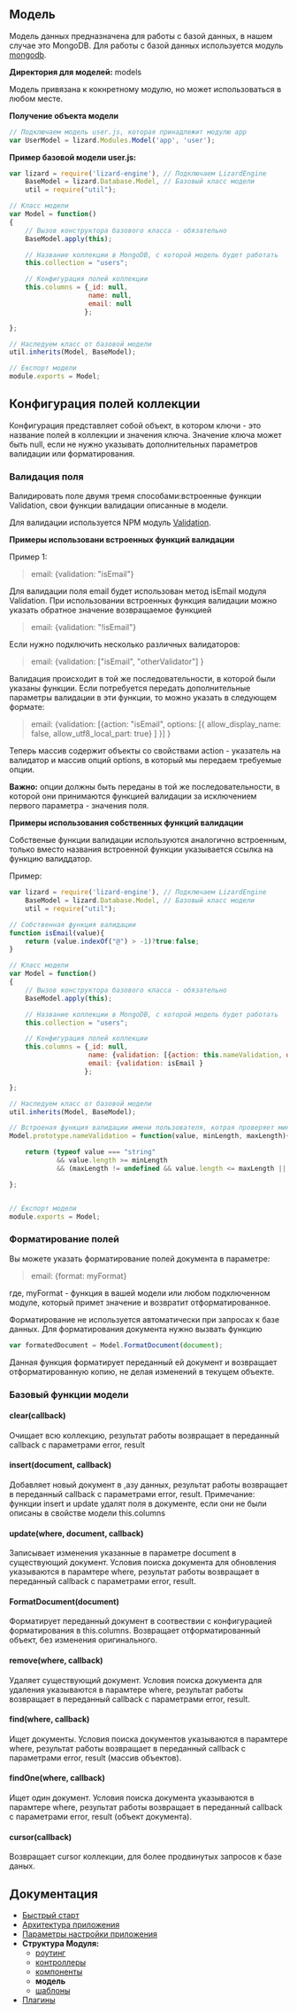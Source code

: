 ## Модель

Модель данных предназначена для работы с базой данных, в нашем случае это MongoDB. Для работы с базой данных используется
модуль [mongodb](https://www.npmjs.com/package/mongodb).

**Директория для моделей:** models

Модель привязана к кокнретному модулю, но может использоваться в любом месте.

**Получение объекта модели**

```javascript
// Подключаем модель user.js, которая принадлежит модулю app
var UserModel = lizard.Modules.Model('app', 'user');
```

**Пример базовой модели user.js:**

```javascript
var lizard = require('lizard-engine'), // Подключаем LizardEngine
    BaseModel = lizard.Database.Model, // Базовый класс модели
    util = require("util");

// Класс модели
var Model = function()
{
    // Вызов конструктора базового класса - обязательно
    BaseModel.apply(this);

    // Название коллекции в MongoDB, с которой модель будет работать
    this.collection = "users";

    // Конфигурация полей коллекции
    this.columns = {_id: null,
                    name: null,
                    email: null
                   };

};

// Наследуем класс от базовой модели
util.inherits(Model, BaseModel);

// Експорт модели
module.exports = Model;
```

## Конфигурация полей коллекции

Конфигурация представляет собой объект, в котором ключи - это название полей в коллекции и значения ключа.
Значение ключа может быть null, если не нужно указывать дополнительных параметров валидации или форматирования.

### Валидация поля

Валидировать поле двумя тремя способами:встроенные функции Validation, свои функции валидации описанные в модели.

Для валидации используется NPM модуль [Validation](https://www.npmjs.com/package/validator).

**Примеры использовани встроенных функций валидации**

Пример 1:
> email: {validation: "isEmail"}

Для валидации поля email будет использован метод isEmail модуля Validation. При использовании встроенных функция валидации можно
указать обратное значение возвращаемое функцией

> email: {validation: "!isEmail"}

Если нужно подключить несколько различных валидаторов:

> email: {validation: ["isEmail", "otherValidator"] }

Валидация происходит в той же последовательности, в которой были указаны функции.
Если потребуется передать дополнительные параметры валидации в эти функции, то можно указать в следующем формате:

> email: {validation: [{action: "isEmail", options: [{ allow_display_name: false, allow_utf8_local_part: true} ] }] }

Теперь массив содержит объекты со свойствами action - указатель на валидатор и массив опций options, в который мы передаем
требуемые опции.

**Важно:** опции должны быть переданы в той же последовательности, в которой они принимаются функцией валидации
за исключением первого параметра - значения поля.

**Примеры использования собственных функций валидации**

Собственые функции валидации используются аналогично встроенным, только вместо названия встроенной функции указывается ссылка на функцию валиддатор.

Пример:
```javascript
var lizard = require('lizard-engine'), // Подключаем LizardEngine
    BaseModel = lizard.Database.Model, // Базовый класс модели
    util = require("util");

// Собственная функция валидации
function isEmail(value){
    return (value.indexOf("@") > -1)?true:false;
}

// Класс модели
var Model = function()
{
    // Вызов конструктора базового класса - обязательно
    BaseModel.apply(this);

    // Название коллекции в MongoDB, с которой модель будет работать
    this.collection = "users";

    // Конфигурация полей коллекции
    this.columns = {_id: null,
                    name: {validation: [{action: this.nameValidation, options: [3,20] ] },
                    email: {validation: isEmail }
                   };

};

// Наследуем класс от базовой модели
util.inherits(Model, BaseModel);

// Встроеная функция валидации имени пользователя, котрая проверяет минимальную и максимальную длину имени
Model.prototype.nameValidation = function(value, minLength, maxLength){

    return (typeof value === "string"
            && value.length >= minLength
            && (maxLength != undefined && value.length <= maxLength || maxLength == undefined))?true:false;

};


// Експорт модели
module.exports = Model;
```

### Форматирование полей

Вы можете указать форматирование полей документа в параметре:

> email: {format: myFormat}

где, myFormat - функция в вашей модели или любом подключенном модуле, который примет значение и возвратит отформатированное.

Форматирование не используется автоматически при запросах к базе данных. Для форматирования документа нужно вызвать функцию

```javascript
var formatedDocument = Model.FormatDocument(document);
```
Данная функция форматирует переданный ей документ и возвращает отформатированную копию, не делая изменений в текущем объекте.

### Базовый функции модели

#### clear(callback)
Очищает всю коллекцию, результат работы возвращает в переданный callback с параметрами error, result

#### insert(document, callback)
Добавляет новый документ в ,азу данных, результат работы возвращает в переданный callback с параметрами error, result.
Примечание: функции insert и update удалят поля в документе, если они не были описаны в свойстве модели this.columns

#### update(where, document, callback)
Записывает изменения указанные в параметре document в существующий документ. Условия поиска документа для обновления указываются в
парамтере where, результат работы возвращает в переданный callback с параметрами error, result.

#### FormatDocument(document)
Форматирует переданный документ в соотвествии с конфигурацией форматирования в this.columns. Возвращает отформатированный объект,
 без изменения оригинального.

#### remove(where, callback)
Удаляет существующий документ. Условия поиска документа для удаления указываются в парамтере where, результат работы
возвращает в переданный callback с параметрами error, result.

#### find(where, callback)
Ищет документы. Условия поиска документов указываются в парамтере where, результат работы возвращает в переданный
callback с параметрами error, result (массив объектов).

#### findOne(where, callback)
Ищет один документ. Условия поиска документа указываются в парамтере where, результат работы возвращает в переданный
callback с параметрами error, result (объект документа).

#### cursor(callback)
Возвращает cursor коллекции, для более продвинутых запросов к базе даных.

## Документация

* [Быстрый старт](https://github.com/PoluosmakAndrew/lizard-engine/blob/master/docs/getstarted.md)
* [Архитектура приложения](https://github.com/PoluosmakAndrew/lizard-engine/blob/master/docs/architecture.md)
* [Параметры настройки приложения](https://github.com/PoluosmakAndrew/lizard-engine/blob/master/docs/configuration.md)
* **Структура Модуля:**
    * [роутинг](https://github.com/PoluosmakAndrew/lizard-engine/blob/master/docs/module_routing.md)
    * [контроллеры](https://github.com/PoluosmakAndrew/lizard-engine/blob/master/docs/module_controller.md)
    * [компоненты](https://github.com/PoluosmakAndrew/lizard-engine/blob/master/docs/module_component.md)
    * **модель**
    * [шаблоны](https://github.com/PoluosmakAndrew/lizard-engine/blob/master/docs/module_template.md)
* [Плагины](https://github.com/PoluosmakAndrew/lizard-engine/blob/master/docs/plugins.md)
